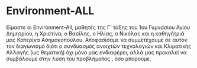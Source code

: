 # Environment-ALL
Είμαστε οι Environment-All, μαθητές της Γ’ τάξης του  1ου Γυμνασίου Αγίου Δημητρίου, η Χριστίνα, ο Βασίλης, ο Ηλίας, ο Νικόλας και η καθηγήτριά μας Κατερίνα Ασημακοπούλου. Αποφασίσαμε να συμμετέχουμε σε αυτόν τον διαγωνισμό διότι ο συνδυασμός ανοιχτών τεχνολογιών και Κλιματικής Αλλαγής (ως θεματική) όχι μόνο μας ενδιαφέρει, αλλά μας προκαλεί να συμβάλουμε στην λύση του προβλήματος , όσο μπορούμε.
